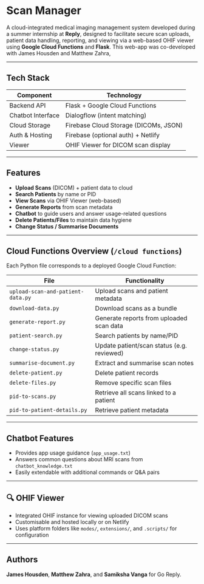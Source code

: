 # Scan Manager

A cloud-integrated medical imaging management system developed during a summer internship at **Reply**, designed to facilitate secure scan uploads, patient data handling, reporting, and viewing via a web-based OHIF viewer using **Google Cloud Functions** and **Flask**. This web-app was co-developed with James Housden and Matthew Zahra,

---


##  Tech Stack

| Component             | Technology                            |
|----------------------|----------------------------------------|
| Backend API        | Flask + Google Cloud Functions         |
| Chatbot Interface  | Dialogflow (intent matching)           |
| Cloud Storage      | Firebase Cloud Storage (DICOMs, JSON)  |
| Auth & Hosting     | Firebase (optional auth) + Netlify     |
| Viewer             | OHIF Viewer for DICOM scan display     |



---

## Features

- **Upload Scans** (DICOM) + patient data to cloud
-  **Search Patients** by name or PID
- **View Scans** via OHIF Viewer (web-based)
- **Generate Reports** from scan metadata
- **Chatbot** to guide users and answer usage-related questions
- **Delete Patients/Files** to maintain data hygiene
- **Change Status / Summarise Documents**

---

## Cloud Functions Overview (`/cloud functions`)

Each Python file corresponds to a deployed Google Cloud Function:

| File                     | Functionality                              |
|--------------------------|---------------------------------------------|
| `upload-scan-and-patient-data.py` | Upload scans and patient metadata      |
| `download-data.py`      | Download scans as a bundle                  |
| `generate-report.py`    | Generate reports from uploaded scan data    |
| `patient-search.py`     | Search patients by name/PID                 |
| `change-status.py`      | Update patient/scan status (e.g. reviewed)  |
| `summarise-document.py` | Extract and summarise scan notes            |
| `delete-patient.py`     | Delete patient records                      |
| `delete-files.py`       | Remove specific scan files                  |
| `pid-to-scans.py`       | Retrieve all scans linked to a patient      |
| `pid-to-patient-details.py` | Retrieve patient metadata                |

---

##  Chatbot Features 

- Provides app usage guidance (`app_usage.txt`)
- Answers common questions about MRI scans from `chatbot_knowledge.txt`
- Easily extendable with additional commands or Q&A pairs

---

## 🔍 OHIF Viewer 

- Integrated OHIF instance for viewing uploaded DICOM scans
- Customisable and hosted locally or on Netlify
- Uses platform folders like `modes/`, `extensions/`, and `.scripts/` for configuration

---
## Authors
**James Housden**, **Matthew Zahra**, and **Samiksha Vanga** for Go Reply.
